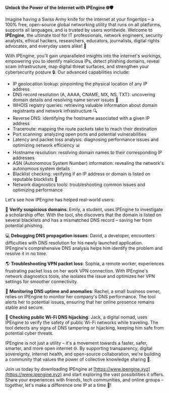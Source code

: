 **Unlock the Power of the Internet with IPEngine 🌐🛡️**

Imagine having a Swiss Army knife for the internet at your fingertips – a 100% free, open-source global networking utility that runs on all platforms, supports all languages, and is trusted by users worldwide. Welcome to **IPEngine**, the ultimate tool for IT professionals, network engineers, security analysts, ethical hackers, researchers, educators, journalists, digital rights advocates, and everyday users alike! 🚀

With IPEngine, you'll gain unparalleled insights into the internet's workings, empowering you to identify malicious IPs, detect phishing domains, reveal scam infrastructure, map digital threat surfaces, and strengthen your cybersecurity posture 🔒. Our advanced capabilities include:

* IP geolocation lookup: pinpointing the physical location of any IP address
* DNS record resolution (A, AAAA, CNAME, MX, NS, TXT): uncovering domain details and resolving name server issues 📡
* WHOIS registry queries: retrieving valuable information about domain registrants and network infrastructure 🔍
* Reverse DNS: identifying the hostname associated with a given IP address
* Traceroute: mapping the route packets take to reach their destination
* Port scanning: analyzing open ports and potential vulnerabilities
* Latency and packet loss analysis: diagnosing performance issues and optimizing network efficiency 📊
* Hostname resolution: resolving domain names to their corresponding IP addresses
* ASN (Autonomous System Number) information: revealing the network's autonomous system details
* Blacklist checking: verifying if an IP address or domain is listed on reputable blocklists 🔴
* Network diagnostics tools: troubleshooting common issues and optimizing performance

Let's see how IPEngine has helped real-world users:

🌟 **Verify suspicious domains**: Emily, a student, uses IPEngine to investigate a scholarship offer. With the tool, she discovers that the domain is listed on several blacklists and has a mismatched DNS record – saving her from potential phishing.

💻 **Debugging DNS propagation issues**: David, a developer, encounters difficulties with DNS resolution for his newly launched application. IPEngine's comprehensive DNS analysis helps him identify the problem and resolve it in no time.

🌎 **Troubleshooting VPN packet loss**: Sophia, a remote worker, experiences frustrating packet loss on her work VPN connection. With IPEngine's network diagnostics tools, she isolates the issue and optimizes her VPN settings for smoother connectivity.

💸 **Monitoring DNS uptime and anomalies**: Rachel, a small business owner, relies on IPEngine to monitor her company's DNS performance. The tool alerts her to potential issues, ensuring that her online presence remains stable and secure.

🚀 **Checking public Wi-Fi DNS hijacking**: Jack, a digital nomad, uses IPEngine to verify the safety of public Wi-Fi networks while traveling. The tool detects any signs of DNS tampering or hijacking, keeping him safe from potential cyber threats.

IPEngine is not just a utility – it's a movement towards a faster, safer, smarter, and more open internet 🌐. By supporting transparency, digital sovereignty, internet health, and open-source collaboration, we're building a community that values the power of collective knowledge sharing 🤝.

Join us today by downloading IPEngine at [https://www.ipengine.xyz](https://www.ipengine.xyz) and start exploring the vast possibilities it offers. Share your experiences with friends, tech communities, and online groups – together, let's make a difference one IP at a time 🔑!